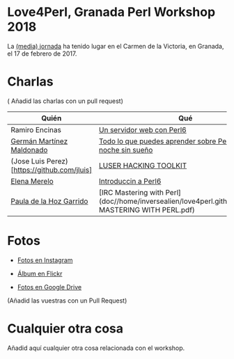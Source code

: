 # Love4Perl, Granada Perl Workshop 2018

La [(media) jornada](http://workshop.granada.pm/granada2018/) ha tenido lugar en el Carmen de la Victoria, en
Granada, el 17 de febrero de 2017.

# Charlas

( Añadid las charlas con un pull request)

| Quién | Qué                                      |
| ----- | ---------------------------------------- |
| Ramiro Encinas | [Un servidor web con Perl6](https://ramiroencinas.com/docs/webserver-perl6-slides) |
| [Germán Martínez Maldonado](https://github.com/germaaan) | [Todo lo que puedes aprender sobre Perl 6 en una noche sin sueño](doc/todo_lo_que_puedes_aprender_sobre_perl_6_en_una_noche_sin_sueño.pdf) |
| (Jose Luis Perez)[https://github.com/jluis] | [LUSER HACKING TOOLKIT](https://jluis.github.io/Granada_love4Perl/#/) |
| [Elena Merelo](https://github.com/elenamerelo) | [Introduccin a Perl6](http://slides.com/elenamerelo/deck) |
| [Paula de la Hoz Garrido](https://github.com/terceranexus6) | [IRC Mastering with Perl](doc//home/inversealien/love4perl.github.io/doc/IRC MASTERING WITH PERL.pdf)


# Fotos

*
  [Fotos en Instagram](https://www.instagram.com/explore/tags/love4perl/)

*
  [Álbum en Flickr](https://www.flickr.com/photos/atalaya/albums/72157687915310310)
  
*
  [Fotos en Google Drive](https://drive.google.com/open?id=112qYasIb5oLdf7Z7VwWBg80s62i918CW)
  
  
(Añadid las vuestras con un Pull Request)

# Cualquier otra cosa

Añadid aquí cualquier otra cosa relacionada con el workshop.
